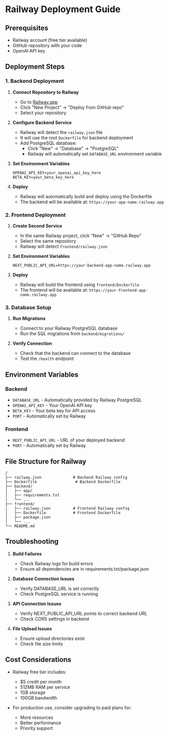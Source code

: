 # Railway Deployment Guide

## Prerequisites
- Railway account (free tier available)
- GitHub repository with your code
- OpenAI API key

## Deployment Steps

### 1. Backend Deployment

1. **Connect Repository to Railway**
   - Go to [Railway.app](https://railway.app)
   - Click "New Project" → "Deploy from GitHub repo"
   - Select your repository

2. **Configure Backend Service**
   - Railway will detect the `railway.json` file
   - It will use the root `Dockerfile` for backend deployment
   - Add PostgreSQL database:
     - Click "New" → "Database" → "PostgreSQL"
     - Railway will automatically set `DATABASE_URL` environment variable

3. **Set Environment Variables**
   ```
   OPENAI_API_KEY=your_openai_api_key_here
   BETA_KEY=your_beta_key_here
   ```

4. **Deploy**
   - Railway will automatically build and deploy using the Dockerfile
   - The backend will be available at: `https://your-app-name.railway.app`

### 2. Frontend Deployment

1. **Create Second Service**
   - In the same Railway project, click "New" → "GitHub Repo"
   - Select the same repository
   - Railway will detect `frontend/railway.json`

2. **Set Environment Variables**
   ```
   NEXT_PUBLIC_API_URL=https://your-backend-app-name.railway.app
   ```

3. **Deploy**
   - Railway will build the frontend using `frontend/Dockerfile`
   - The frontend will be available at: `https://your-frontend-app-name.railway.app`

### 3. Database Setup

1. **Run Migrations**
   - Connect to your Railway PostgreSQL database
   - Run the SQL migrations from `backend/migrations/`

2. **Verify Connection**
   - Check that the backend can connect to the database
   - Test the `/health` endpoint

## Environment Variables

### Backend
- `DATABASE_URL` - Automatically provided by Railway PostgreSQL
- `OPENAI_API_KEY` - Your OpenAI API key
- `BETA_KEY` - Your beta key for API access
- `PORT` - Automatically set by Railway

### Frontend
- `NEXT_PUBLIC_API_URL` - URL of your deployed backend
- `PORT` - Automatically set by Railway

## File Structure for Railway

```
/
├── railway.json              # Backend Railway config
├── Dockerfile                 # Backend Dockerfile
├── backend/
│   ├── app/
│   ├── requirements.txt
│   └── ...
├── frontend/
│   ├── railway.json          # Frontend Railway config
│   ├── Dockerfile            # Frontend Dockerfile
│   ├── package.json
│   └── ...
└── README.md
```

## Troubleshooting

1. **Build Failures**
   - Check Railway logs for build errors
   - Ensure all dependencies are in requirements.txt/package.json

2. **Database Connection Issues**
   - Verify DATABASE_URL is set correctly
   - Check PostgreSQL service is running

3. **API Connection Issues**
   - Verify NEXT_PUBLIC_API_URL points to correct backend URL
   - Check CORS settings in backend

4. **File Upload Issues**
   - Ensure upload directories exist
   - Check file size limits

## Cost Considerations

- Railway free tier includes:
  - $5 credit per month
  - 512MB RAM per service
  - 1GB storage
  - 100GB bandwidth

- For production use, consider upgrading to paid plans for:
  - More resources
  - Better performance
  - Priority support
